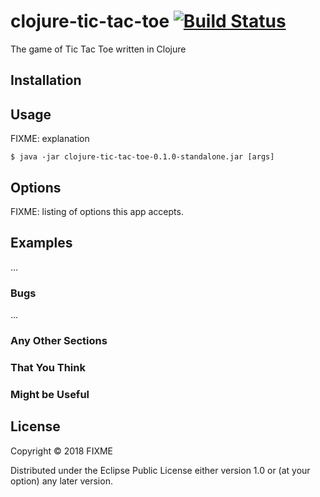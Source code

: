 # clojure-tic-tac-toe [![Build Status](https://travis-ci.org/akiraandy/clojure-tic-tac-toe.svg?branch=master)](https://travis-ci.org/akiraandy/clojure-tic-tac-toe)

The game of Tic Tac Toe written in Clojure

## Installation



## Usage

FIXME: explanation

    $ java -jar clojure-tic-tac-toe-0.1.0-standalone.jar [args]

## Options

FIXME: listing of options this app accepts.

## Examples

...

### Bugs

...

### Any Other Sections
### That You Think
### Might be Useful

## License

Copyright © 2018 FIXME

Distributed under the Eclipse Public License either version 1.0 or (at
your option) any later version.
